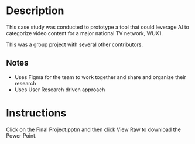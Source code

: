 <h1>
  Description
</h1>
<p>
  This case study was conducted to prototype a tool that could leverage AI to categorize video content for a major national TV network, WUX1.

  This was a group project with several other contributors.
</p>
<h2>
  Notes
</h2>
<ul>
  <li>Uses Figma for the team to work together and share and organize their research</li>
  <li>Uses User Research driven approach</li>
</ul>
<h1>
  Instructions
</h1>
<p>
  Click on the Final Project.pptm and then click View Raw to download the Power Point.
</p>
